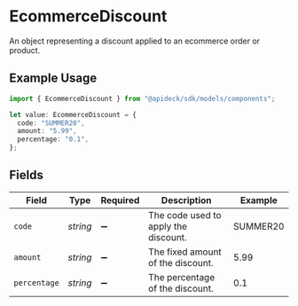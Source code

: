 # EcommerceDiscount

An object representing a discount applied to an ecommerce order or product.

## Example Usage

```typescript
import { EcommerceDiscount } from "@apideck/sdk/models/components";

let value: EcommerceDiscount = {
  code: "SUMMER20",
  amount: "5.99",
  percentage: "0.1",
};
```

## Fields

| Field                                | Type                                 | Required                             | Description                          | Example                              |
| ------------------------------------ | ------------------------------------ | ------------------------------------ | ------------------------------------ | ------------------------------------ |
| `code`                               | *string*                             | :heavy_minus_sign:                   | The code used to apply the discount. | SUMMER20                             |
| `amount`                             | *string*                             | :heavy_minus_sign:                   | The fixed amount of the discount.    | 5.99                                 |
| `percentage`                         | *string*                             | :heavy_minus_sign:                   | The percentage of the discount.      | 0.1                                  |